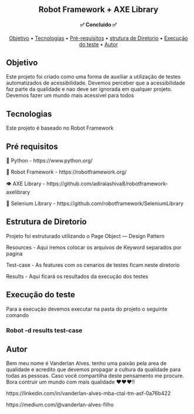 
<h2 align="center"> 
	Robot Framework + AXE Library
</h2>
<h4 align="center"> 
	✅    Concluido  ✅
</h4>
<p align="center">
 <a href="#Objetivo">Objetivo</a> •
 <a href="#Tecnologias">Tecnologias</a> • 
 <a href="#Pré-requisitos">Pré-requisitos</a> • 
 <a href="#Estrutura de Diretorio">strutura de Diretorio</a> • 
 <a href="#Execução do teste">Execução do teste</a> • 
 <a href="#Autor">Autor</a>
</p>


## Objetivo
Este projeto foi criado como uma forma de auxiliar a utilização de testes automatizados de acessibilidade. Devemos perceber que a acessibilidade faz parte da qualidade e nao deve ser ignorada em qualquer projeto. Devemos fazer um mundo mais acessivel para todos

## Tecnologias 
Este projeto é baseado no Robot Framework

## Pré requisitos
<p>🎨 Python - https://www.python.org/ </p>
<p>🤖 Robot Framework - https://robotframework.org/ </p>
<p>👁  AXE Library - https://github.com/adiralashiva8/robotframework-axelibrary </p>
<p>🧠 Selenium Library - https://github.com/robotframework/SeleniumLibrary </p>

## Estrutura de Diretorio
Projeto foi estruturado utilizando o Page Object — Design Pattern
<p> Resources - Aqui iremos colocar os arquivos de Keyword separados por pagina </p>
<p> Test-case - As features com os cenarios de testes ficam neste diretorio </p>
<p> Results - Aqui ficará os resultados da execução dos testes 

## Execução do teste 
Para a execução devemos executar na pasta do projeto o seguinte comando 
### Robot -d results test-case 

## Autor
Bem meu nome é Vanderlan Alves. tenho uma paixão pela area de qualidade e acredito que devemos propagar a cultura da qualidade para todas as pessoas. Caso você compartilha deste pensamento me procure. Bora contruir um mundo com mais qualidade ❤❤❤!!
<p>https://linkedin.com/in/vanderlan-alves-mba-ctal-tm-asf-0a76b422<p/>
<p>https://medium.com/@vanderlan-alves-filho</p>

	



